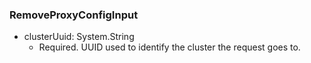### RemoveProxyConfigInput


- clusterUuid: System.String
  - Required. UUID used to identify the cluster the request goes to.
